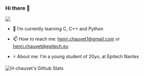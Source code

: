 ### Hi there 👋

![](https://komarev.com/ghpvc/?username=H-chauvet&color=green)

- 🌱 I’m currently learning C, C++ and Python

- 📫 How to reach me: henri.chauvet1@gmail.com or henri.chauvet@epitech.eu

- ⚡ About me: I'm a young student of 20yo, at Epitech Nantes

<img align="left" target="_blank" alt="H-chauvet's Github Stats" src="https://github-readme-stats.vercel.app/api?username=H-chauvet&theme=radical&show_icons=true&hide_border=true&count_private=true" />
